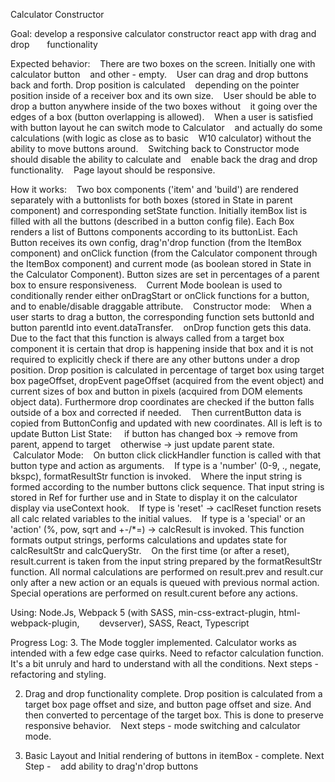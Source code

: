 Calculator Constructor

Goal: develop a responsive calculator constructor react app with drag and drop
      functionality

Expected behavior:
   There are two boxes on the screen. Initially one with calculator button
   and other - empty.
   User can drag and drop buttons back and forth. Drop position is calculated
   depending on the pointer position inside of a receiver box and its own size.
   User should be able to drop a button anywhere inside of the two boxes without
   it going over the edges of a box (button overlapping is allowed).
   When a user is satisfied with button layout he can switch mode to Calculator
   and actually do some calculations (with logic as close as to basic
   W10 calculator) without the ability to move buttons around.
   Switching back to Constructor mode should disable the ability to calculate and
   enable back the drag and drop functionality.
   Page layout should be responsive.

How it works:
   Two box components ('item' and 'build') are rendered separately with 
   a buttonlists for both boxes (stored in State in parent component) and 
   corresponding setState function. Initially itemBox list is filled with all 
   the buttons (described in a button config file). Each Box renders a list 
   of Buttons components according to its buttonList. Each Button receives its
   own config, drag'n'drop function (from the ItemBox component) and onClick 
   function (from the Calculator component through the ItemBox component) and 
   current mode (as boolean stored in State in the Calculator Component). Button 
   sizes are set in percentages of a parent box to ensure responsiveness.
   Current Mode boolean is used to conditionally render either onDragStart or 
   onClick functions for a button, and to enable/disable draggable attribute.
   Constructor mode:
   When a user starts to drag a button, the corresponding function sets buttonId 
   and button parentId into event.dataTransfer.
   onDrop function gets this data. Due to the fact that this function is always 
   called from a target box component it is certain that drop is happening inside 
   that box and it is not required to explicitly check if there are any other 
   buttons under a drop position. Drop position is calculated in percentage of 
   target box using target box pageOffset, dropEvent pageOffset (acquired from 
   the event object) and current sizes of box and button in pixels (acquired 
   from DOM elements object data). Furthermore drop coordinates are checked if 
   the button falls outside of a box and corrected if needed.
   Then currentButton data is copied from ButtonConfig and updated with new 
   coordinates. All is left is to update Button List State:
      if button has changed box -> remove from parent, append to target
      otherwise -> just update parent state.
   Calculator Mode:
   On button click clickHandler function is called with that button type and 
   action as arguments.
   If type is a 'number' (0-9, ., negate, bkspc), formatResultStr function 
   is invoked.
   Where the input string is formed according to the number buttons click sequence. 
   That input string is stored in Ref for further use and in State to display it 
   on the calculator display via useContext hook.
   If type is 'reset' -> caclReset function resets all calc related variables to 
   the initial values.
   If type is a 'special' or an 'action' (%, pow, sqrt and +-/*=) -> calcResult 
   is invoked. This function formats output strings, performs calculations and 
   updates state for calcResultStr and calcQueryStr.
   On the first time (or after a reset), result.current is taken from the input 
   string prepared by the formatResultStr function. All normal calculations are 
   performed on result.prev and result.cur only after a new action or an equals 
   is queued with previous normal action. Special operations are performed on 
   result.curent before any actions.

Using: Node.Js, Webpack 5 (with SASS, min-css-extract-plugin, html-webpack-plugin,
       devserver), SASS, React, Typescript

Progress Log:
3. The Mode toggler implemented. Calculator works as intended with a few edge case 
   quirks. Need to refactor calculation function. It's a bit unruly and hard to 
   understand with all the conditions. Next steps - refactoring and styling.

2. Drag and drop functionality complete. Drop position is calculated from 
   a target box page offset and size, and button page offset and size. And then 
   converted to percentage of the target box. This is done to preserve responsive 
   behavior.
   Next steps - mode switching and calculator mode.

1. Basic Layout and Initial rendering of buttons in itemBox - complete. Next Step -
   add ability to drag'n'drop buttons

